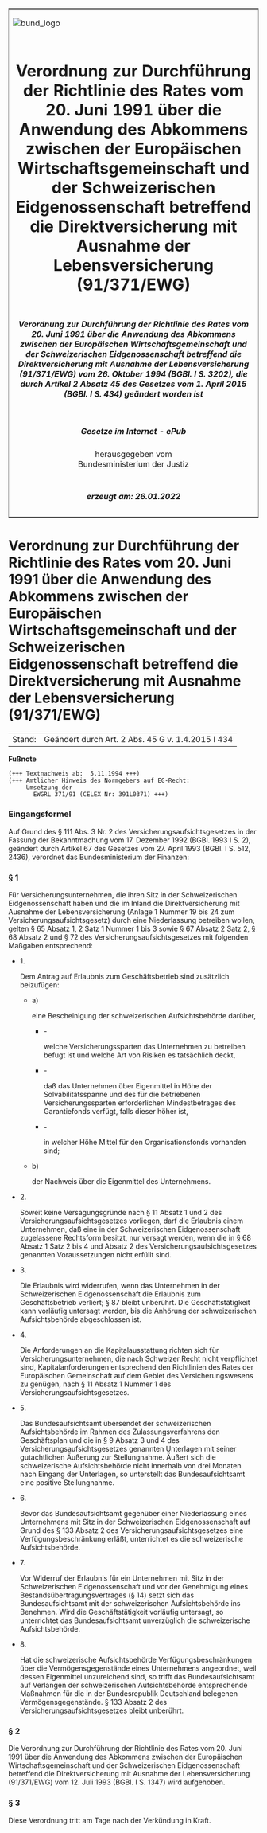 <span id="DECKBLATT.html"></span>

<table border="0" frame="border" width="100%">

<tr valign="top">

<td align="left">

![bund\_logo](BfJ_2021_Web_de_de.gif)

</td>

<td align="right">

 

</td>

</tr>

<tr align="center" valign="middle">

<td colspan="2">

# Verordnung zur Durchführung der Richtlinie des Rates vom 20. Juni 1991 über die Anwendung des Abkommens zwischen der Europäischen Wirtschaftsgemeinschaft und der Schweizerischen Eidgenossenschaft betreffend die Direktversicherung mit Ausnahme der Lebensversicherung (91/371/EWG)

</td>

</tr>

<tr align="center" valign="middle">

<td colspan="2">

##### Verordnung zur Durchführung der Richtlinie des Rates vom 20. Juni 1991 über die Anwendung des Abkommens zwischen der Europäischen Wirtschaftsgemeinschaft und der Schweizerischen Eidgenossenschaft betreffend die Direktversicherung mit Ausnahme der Lebensversicherung (91/371/EWG) vom 26. Oktober 1994 (BGBl. I S. 3202), die durch Artikel 2 Absatz 45 des Gesetzes vom 1. April 2015 (BGBl. I S. 434) geändert worden ist

</td>

</tr>

<tr align="center" valign="middle">

<td colspan="2">

  
  

##### Gesetze im Internet - ePub  
  
herausgegeben vom  
Bundesministerium der Justiz

</td>

</tr>

<tr align="center" valign="bottom">

<td colspan="2">

  
  

##### erzeugt am: 26.01.2022

</td>

</tr>

</table>

<span id="BJNR320200994.html"></span>

# Verordnung zur Durchführung der Richtlinie des Rates vom 20. Juni 1991 über die Anwendung des Abkommens zwischen der Europäischen Wirtschaftsgemeinschaft und der Schweizerischen Eidgenossenschaft betreffend die Direktversicherung mit Ausnahme der Lebensversicherung (91/371/EWG)

<div>

<div class="jnhtml">

|        |                                                   |
| ------ | ------------------------------------------------- |
| Stand: | Geändert durch Art. 2 Abs. 45 G v. 1.4.2015 I 434 |

</div>

</div>

<div>

  
**Fußnote**

<div class="jnhtml">

<div>

<div class="jurAbsatz">

  

    (+++ Textnachweis ab:  5.11.1994 +++)
    (+++ Amtlicher Hinweis des Normgebers auf EG-Recht:
         Umsetzung der
           EWGRL 371/91 (CELEX Nr: 391L0371) +++) 

</div>

</div>

</div>

</div>

<span id="BJNR320200994BJNE000100320.html"></span>

### Eingangsformel  

<div>

<div class="jnhtml">

<div>

<div class="jurAbsatz">

Auf Grund des § 111 Abs. 3 Nr. 2 des Versicherungsaufsichtsgesetzes in
der Fassung der Bekanntmachung vom 17. Dezember 1992 (BGBl. 1993 I S.
2), geändert durch Artikel 67 des Gesetzes vom 27. April 1993 (BGBl. I
S. 512, 2436), verordnet das Bundesministerium der Finanzen:

</div>

</div>

</div>

</div>

<span id="BJNR320200994BJNE000201118.html"></span>

### § 1  

<div>

<div class="jnhtml">

<div>

<div class="jurAbsatz">

Für Versicherungsunternehmen, die ihren Sitz in der Schweizerischen
Eidgenossenschaft haben und die im Inland die Direktversicherung mit
Ausnahme der Lebensversicherung (Anlage 1 Nummer 19 bis 24 zum
Versicherungsaufsichtsgesetz) durch eine Niederlassung betreiben wollen,
gelten § 65 Absatz 1, 2 Satz 1 Nummer 1 bis 3 sowie § 67 Absatz 2 Satz
2, § 68 Absatz 2 und § 72 des Versicherungsaufsichtsgesetzes mit
folgenden Maßgaben entsprechend:

  - 1\.
    
    <div style="">
    
    Dem Antrag auf Erlaubnis zum Geschäftsbetrieb sind zusätzlich
    beizufügen:
    
      - a)
        
        <div style="">
        
        eine Bescheinigung der schweizerischen Aufsichtsbehörde darüber,
        
          - \-
            
            <div style="">
            
            welche Versicherungssparten das Unternehmen zu betreiben
            befugt ist und welche Art von Risiken es tatsächlich deckt,
            
            </div>
        
          - \-
            
            <div style="">
            
            daß das Unternehmen über Eigenmittel in Höhe der
            Solvabilitätsspanne und des für die betriebenen
            Versicherungssparten erforderlichen Mindestbetrages des
            Garantiefonds verfügt, falls dieser höher ist,
            
            </div>
        
          - \-
            
            <div style="">
            
            in welcher Höhe Mittel für den Organisationsfonds vorhanden
            sind;
            
            </div>
        
        </div>
    
      - b)
        
        <div style="">
        
        der Nachweis über die Eigenmittel des Unternehmens.
        
        </div>
    
    </div>

  - 2\.
    
    <div style="">
    
    Soweit keine Versagungsgründe nach § 11 Absatz 1 und 2 des
    Versicherungsaufsichtsgesetzes vorliegen, darf die Erlaubnis einem
    Unternehmen, daß eine in der Schweizerischen Eidgenossenschaft
    zugelassene Rechtsform besitzt, nur versagt werden, wenn die in § 68
    Absatz 1 Satz 2 bis 4 und Absatz 2 des
    Versicherungsaufsichtsgesetzes genannten Voraussetzungen nicht
    erfüllt sind.
    
    </div>

  - 3\.
    
    <div style="">
    
    Die Erlaubnis wird widerrufen, wenn das Unternehmen in der
    Schweizerischen Eidgenossenschaft die Erlaubnis zum Geschäftsbetrieb
    verliert; § 87 bleibt unberührt. Die Geschäftstätigkeit kann
    vorläufig untersagt werden, bis die Anhörung der schweizerischen
    Aufsichtsbehörde abgeschlossen ist.
    
    </div>

  - 4\.
    
    <div style="">
    
    Die Anforderungen an die Kapitalausstattung richten sich für
    Versicherungsunternehmen, die nach Schweizer Recht nicht
    verpflichtet sind, Kapitalanforderungen entsprechend den Richtlinien
    des Rates der Europäischen Gemeinschaft auf dem Gebiet des
    Versicherungswesens zu genügen, nach § 11 Absatz 1 Nummer 1 des
    Versicherungsaufsichtsgesetzes.
    
    </div>

  - 5\.
    
    <div style="">
    
    Das Bundesaufsichtsamt übersendet der schweizerischen
    Aufsichtsbehörde im Rahmen des Zulassungsverfahrens den
    Geschäftsplan und die in § 9 Absatz 3 und 4 des
    Versicherungsaufsichtsgesetzes genannten Unterlagen mit seiner
    gutachtlichen Äußerung zur Stellungnahme. Äußert sich die
    schweizerische Aufsichtsbehörde nicht innerhalb von drei Monaten
    nach Eingang der Unterlagen, so unterstellt das Bundesaufsichtsamt
    eine positive Stellungnahme.
    
    </div>

  - 6\.
    
    <div style="">
    
    Bevor das Bundesaufsichtsamt gegenüber einer Niederlassung eines
    Unternehmens mit Sitz in der Schweizerischen Eidgenossenschaft auf
    Grund des § 133 Absatz 2 des Versicherungsaufsichtsgesetzes eine
    Verfügungsbeschränkung erläßt, unterrichtet es die schweizerische
    Aufsichtsbehörde.
    
    </div>

  - 7\.
    
    <div style="">
    
    Vor Widerruf der Erlaubnis für ein Unternehmen mit Sitz in der
    Schweizerischen Eidgenossenschaft und vor der Genehmigung eines
    Bestandsübertragungsvertrages (§ 14) setzt sich das
    Bundesaufsichtsamt mit der schweizerischen Aufsichtsbehörde ins
    Benehmen. Wird die Geschäftstätigkeit vorläufig untersagt, so
    unterrichtet das Bundesaufsichtsamt unverzüglich die schweizerische
    Aufsichtsbehörde.
    
    </div>

  - 8\.
    
    <div style="">
    
    Hat die schweizerische Aufsichtsbehörde Verfügungsbeschränkungen
    über die Vermögensgegenstände eines Unternehmens angeordnet, weil
    dessen Eigenmittel unzureichend sind, so trifft das
    Bundesaufsichtsamt auf Verlangen der schweizerischen
    Aufsichtsbehörde entsprechende Maßnahmen für die in der
    Bundesrepublik Deutschland belegenen Vermögensgegenstände. § 133
    Absatz 2 des Versicherungsaufsichtsgesetzes bleibt unberührt.
    
    </div>

</div>

</div>

</div>

</div>

<span id="BJNR320200994BJNE000300320.html"></span>

### § 2  

<div>

<div class="jnhtml">

<div>

<div class="jurAbsatz">

Die Verordnung zur Durchführung der Richtlinie des Rates vom 20. Juni
1991 über die Anwendung des Abkommens zwischen der Europäischen
Wirtschaftsgemeinschaft und der Schweizerischen Eidgenossenschaft
betreffend die Direktversicherung mit Ausnahme der Lebensversicherung
(91/371/EWG) vom 12. Juli 1993 (BGBl. I S. 1347) wird aufgehoben.

</div>

</div>

</div>

</div>

<span id="BJNR320200994BJNE000400320.html"></span>

### § 3  

<div>

<div class="jnhtml">

<div>

<div class="jurAbsatz">

Diese Verordnung tritt am Tage nach der Verkündung in Kraft.

</div>

</div>

</div>

</div>
